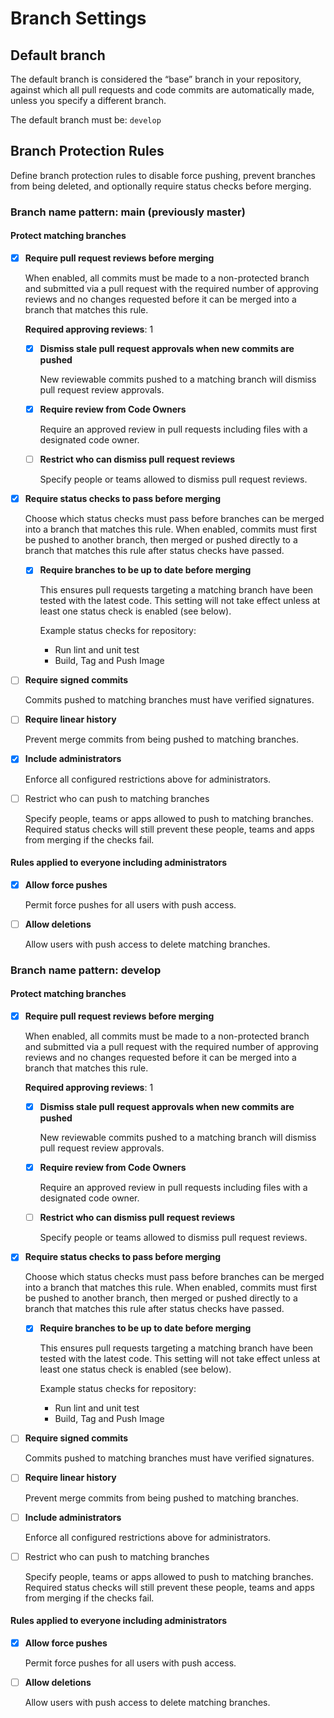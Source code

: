 # Branch Settings

## Default branch

The default branch is considered the “base” branch in your repository, against which all pull requests and code commits are automatically made, unless you specify a different branch.

The default branch must be: `develop`

## Branch Protection Rules

Define branch protection rules to disable force pushing, prevent branches from being deleted, and optionally require status checks before merging.

### Branch name pattern: main (previously master)

#### Protect matching branches

- [x] **Require pull request reviews before merging**

    When enabled, all commits must be made to a non-protected branch and submitted via a pull request with the required number of approving reviews and no changes requested before it can be merged into a branch that matches this rule.

    **Required approving reviews**: 1

    - [x] **Dismiss stale pull request approvals when new commits are pushed**

        New reviewable commits pushed to a matching branch will dismiss pull request review approvals.

    - [x] **Require review from Code Owners**

        Require an approved review in pull requests including files with a designated code owner.

    - [ ] **Restrict who can dismiss pull request reviews**

        Specify people or teams allowed to dismiss pull request reviews.

- [x] **Require status checks to pass before merging**

    Choose which status checks must pass before branches can be merged into a branch that matches this rule. When enabled, commits must first be pushed to another branch, then merged or pushed directly to a branch that matches this rule after status checks have passed.

    - [x] **Require branches to be up to date before merging**

        This ensures pull requests targeting a matching branch have been tested with the latest code. This setting will not take effect unless at least one status check is enabled (see below).

        Example status checks for repository:
        - Run lint and unit test
        - Build, Tag and Push Image

- [ ] **Require signed commits**

    Commits pushed to matching branches must have verified signatures.

- [ ] **Require linear history**

    Prevent merge commits from being pushed to matching branches.

- [x] **Include administrators**

    Enforce all configured restrictions above for administrators.

- [ ] Restrict who can push to matching branches

    Specify people, teams or apps allowed to push to matching branches. Required status checks will still prevent these people, teams and apps from merging if the checks fail.

#### Rules applied to everyone including administrators

- [x] **Allow force pushes**

    Permit force pushes for all users with push access.

- [ ] **Allow deletions**

    Allow users with push access to delete matching branches.

### Branch name pattern: develop

#### Protect matching branches

- [x] **Require pull request reviews before merging**

    When enabled, all commits must be made to a non-protected branch and submitted via a pull request with the required number of approving reviews and no changes requested before it can be merged into a branch that matches this rule.

    **Required approving reviews**: 1

    - [x] **Dismiss stale pull request approvals when new commits are pushed**

        New reviewable commits pushed to a matching branch will dismiss pull request review approvals.

    - [x] **Require review from Code Owners**

        Require an approved review in pull requests including files with a designated code owner.

    - [ ] **Restrict who can dismiss pull request reviews**

        Specify people or teams allowed to dismiss pull request reviews.

- [x] **Require status checks to pass before merging**

    Choose which status checks must pass before branches can be merged into a branch that matches this rule. When enabled, commits must first be pushed to another branch, then merged or pushed directly to a branch that matches this rule after status checks have passed.

    - [x] **Require branches to be up to date before merging**

        This ensures pull requests targeting a matching branch have been tested with the latest code. This setting will not take effect unless at least one status check is enabled (see below).

        Example status checks for repository:
        - Run lint and unit test
        - Build, Tag and Push Image

- [ ] **Require signed commits**

    Commits pushed to matching branches must have verified signatures.

- [ ] **Require linear history**

    Prevent merge commits from being pushed to matching branches.

- [ ] **Include administrators**

    Enforce all configured restrictions above for administrators.

- [ ] Restrict who can push to matching branches

    Specify people, teams or apps allowed to push to matching branches. Required status checks will still prevent these people, teams and apps from merging if the checks fail.

#### Rules applied to everyone including administrators

- [x] **Allow force pushes**

    Permit force pushes for all users with push access.

- [ ] **Allow deletions**

    Allow users with push access to delete matching branches.
